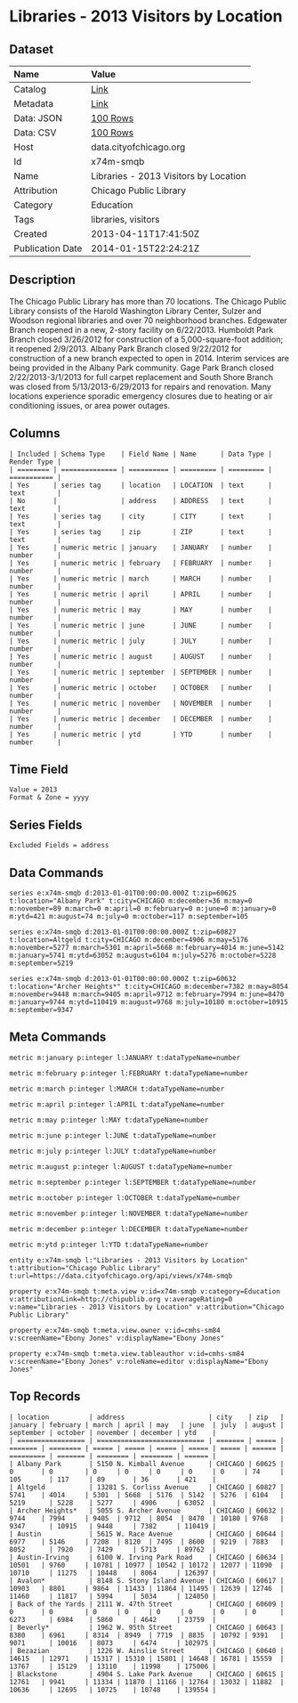 # Libraries - 2013 Visitors by Location

## Dataset

| Name | Value |
| :--- | :---- |
| Catalog | [Link](https://catalog.data.gov/dataset/libraries-2013-visitors-by-location-efe12) |
| Metadata | [Link](https://data.cityofchicago.org/api/views/x74m-smqb) |
| Data: JSON | [100 Rows](https://data.cityofchicago.org/api/views/x74m-smqb/rows.json?max_rows=100) |
| Data: CSV | [100 Rows](https://data.cityofchicago.org/api/views/x74m-smqb/rows.csv?max_rows=100) |
| Host | data.cityofchicago.org |
| Id | x74m-smqb |
| Name | Libraries - 2013 Visitors by Location |
| Attribution | Chicago Public Library |
| Category | Education |
| Tags | libraries, visitors |
| Created | 2013-04-11T17:41:50Z |
| Publication Date | 2014-01-15T22:24:21Z |

## Description

The Chicago Public Library has more than 70 locations. The Chicago Public Library consists of the Harold Washington Library Center, Sulzer and Woodson regional libraries and over 70 neighborhood branches. Edgewater Branch reopened in a new, 2-story facility on 6/22/2013. Humboldt Park Branch closed 3/26/2012 for construction of a 5,000-square-foot addition; it reopened 2/9/2013. Albany Park Branch closed 9/22/2012 for construction of a new branch expected to open in 2014. Interim services are being provided in the Albany Park community. Gage Park Branch closed 2/22/2013-3/1/2013 for full carpet replacement and South Shore Branch was closed from 5/13/2013-6/29/2013 for repairs and renovation. Many locations experience sporadic emergency closures due to heating or air conditioning issues, or area power outages.

## Columns

```ls
| Included | Schema Type    | Field Name | Name      | Data Type | Render Type |
| ======== | ============== | ========== | ========= | ========= | =========== |
| Yes      | series tag     | location   | LOCATION  | text      | text        |
| No       |                | address    | ADDRESS   | text      | text        |
| Yes      | series tag     | city       | CITY      | text      | text        |
| Yes      | series tag     | zip        | ZIP       | text      | text        |
| Yes      | numeric metric | january    | JANUARY   | number    | number      |
| Yes      | numeric metric | february   | FEBRUARY  | number    | number      |
| Yes      | numeric metric | march      | MARCH     | number    | number      |
| Yes      | numeric metric | april      | APRIL     | number    | number      |
| Yes      | numeric metric | may        | MAY       | number    | number      |
| Yes      | numeric metric | june       | JUNE      | number    | number      |
| Yes      | numeric metric | july       | JULY      | number    | number      |
| Yes      | numeric metric | august     | AUGUST    | number    | number      |
| Yes      | numeric metric | september  | SEPTEMBER | number    | number      |
| Yes      | numeric metric | october    | OCTOBER   | number    | number      |
| Yes      | numeric metric | november   | NOVEMBER  | number    | number      |
| Yes      | numeric metric | december   | DECEMBER  | number    | number      |
| Yes      | numeric metric | ytd        | YTD       | number    | number      |
```

## Time Field

```ls
Value = 2013
Format & Zone = yyyy
```

## Series Fields

```ls
Excluded Fields = address
```

## Data Commands

```ls
series e:x74m-smqb d:2013-01-01T00:00:00.000Z t:zip=60625 t:location="Albany Park" t:city=CHICAGO m:december=36 m:may=0 m:november=89 m:march=0 m:april=0 m:february=0 m:june=0 m:january=0 m:ytd=421 m:august=74 m:july=0 m:october=117 m:september=105

series e:x74m-smqb d:2013-01-01T00:00:00.000Z t:zip=60827 t:location=Altgeld t:city=CHICAGO m:december=4906 m:may=5176 m:november=5277 m:march=5301 m:april=5668 m:february=4014 m:june=5142 m:january=5741 m:ytd=63052 m:august=6104 m:july=5276 m:october=5228 m:september=5219

series e:x74m-smqb d:2013-01-01T00:00:00.000Z t:zip=60632 t:location="Archer Heights*" t:city=CHICAGO m:december=7382 m:may=8054 m:november=9448 m:march=9405 m:april=9712 m:february=7994 m:june=8470 m:january=9744 m:ytd=110419 m:august=9768 m:july=10180 m:october=10915 m:september=9347
```

## Meta Commands

```ls
metric m:january p:integer l:JANUARY t:dataTypeName=number

metric m:february p:integer l:FEBRUARY t:dataTypeName=number

metric m:march p:integer l:MARCH t:dataTypeName=number

metric m:april p:integer l:APRIL t:dataTypeName=number

metric m:may p:integer l:MAY t:dataTypeName=number

metric m:june p:integer l:JUNE t:dataTypeName=number

metric m:july p:integer l:JULY t:dataTypeName=number

metric m:august p:integer l:AUGUST t:dataTypeName=number

metric m:september p:integer l:SEPTEMBER t:dataTypeName=number

metric m:october p:integer l:OCTOBER t:dataTypeName=number

metric m:november p:integer l:NOVEMBER t:dataTypeName=number

metric m:december p:integer l:DECEMBER t:dataTypeName=number

metric m:ytd p:integer l:YTD t:dataTypeName=number

entity e:x74m-smqb l:"Libraries - 2013 Visitors by Location" t:attribution="Chicago Public Library" t:url=https://data.cityofchicago.org/api/views/x74m-smqb

property e:x74m-smqb t:meta.view v:id=x74m-smqb v:category=Education v:attributionLink=http://chipublib.org v:averageRating=0 v:name="Libraries - 2013 Visitors by Location" v:attribution="Chicago Public Library"

property e:x74m-smqb t:meta.view.owner v:id=cmhs-sm84 v:screenName="Ebony Jones" v:displayName="Ebony Jones"

property e:x74m-smqb t:meta.view.tableauthor v:id=cmhs-sm84 v:screenName="Ebony Jones" v:roleName=editor v:displayName="Ebony Jones"
```

## Top Records

```ls
| location          | address                     | city    | zip   | january | february | march | april | may   | june  | july  | august | september | october | november | december | ytd    | 
| ================= | =========================== | ======= | ===== | ======= | ======== | ===== | ===== | ===== | ===== | ===== | ====== | ========= | ======= | ======== | ======== | ====== | 
| Albany Park       | 5150 N. Kimball Avenue      | CHICAGO | 60625 | 0       | 0        | 0     | 0     | 0     | 0     | 0     | 74     | 105       | 117     | 89       | 36       | 421    | 
| Altgeld           | 13281 S. Corliss Avenue     | CHICAGO | 60827 | 5741    | 4014     | 5301  | 5668  | 5176  | 5142  | 5276  | 6104   | 5219      | 5228    | 5277     | 4906     | 63052  | 
| Archer Heights*   | 5055 S. Archer Avenue       | CHICAGO | 60632 | 9744    | 7994     | 9405  | 9712  | 8054  | 8470  | 10180 | 9768   | 9347      | 10915   | 9448     | 7382     | 110419 | 
| Austin            | 5615 W. Race Avenue         | CHICAGO | 60644 | 6977    | 5146     | 7208  | 8120  | 7495  | 8600  | 9219  | 7883   | 8052      | 7920    | 7429     | 5713     | 89762  | 
| Austin-Irving     | 6100 W. Irving Park Road    | CHICAGO | 60634 | 10501   | 9760     | 10781 | 10977 | 10542 | 10172 | 12077 | 11090  | 10710     | 11275   | 10448    | 8064     | 126397 | 
| Avalon*           | 8148 S. Stony Island Avenue | CHICAGO | 60617 | 10903   | 8801     | 9864  | 11433 | 11864 | 11495 | 12639 | 12746  | 11460     | 11817   | 5994     | 5034     | 124050 | 
| Back of the Yards | 2111 W. 47th Street         | CHICAGO | 60609 | 0       | 0        | 0     | 0     | 0     | 0     | 0     | 0      | 6273      | 6984    | 5860     | 4642     | 23759  | 
| Beverly*          | 1962 W. 95th Street         | CHICAGO | 60643 | 8380    | 6961     | 8314  | 8949  | 7719  | 8835  | 10792 | 9391   | 9071      | 10016   | 8073     | 6474     | 102975 | 
| Bezazian          | 1226 W. Ainslie Street      | CHICAGO | 60640 | 14615   | 12971    | 15317 | 15310 | 15801 | 14648 | 16781 | 15559  | 13767     | 15129   | 13110    | 11998    | 175006 | 
| Blackstone        | 4904 S. Lake Park Avenue    | CHICAGO | 60615 | 12761   | 9941     | 11334 | 11870 | 11166 | 12764 | 13032 | 11882  | 10636     | 12695   | 10725    | 10748    | 139554 | 
```